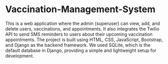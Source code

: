 # Vaccination-Management-System
This is a web application where the admin (superuser) can view, add, and delete users, vaccinations, and appointments. It also integrates the Twilio API to send SMS reminders to users about their upcoming vaccination appointments. The project is built using HTML, CSS, JavaScript, Bootstrap, and Django as the backend framework. We used SQLite, which is the default database in Django, providing a simple and lightweight setup for development.
